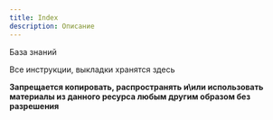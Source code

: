 ```yaml
---
title: Index
description: Описание
---
```


База знаний

Все инструкции, выкладки хранятся здесь

<b>
Запрещается копировать, распространять и\или использовать материалы из данного ресурса любым другим образом без разрешения
</b>
